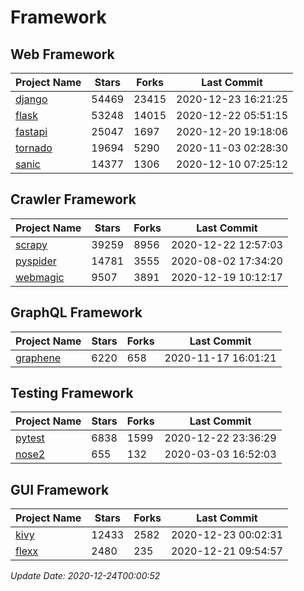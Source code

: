 # Framework

## Web Framework
| Project Name | Stars | Forks | Last Commit |
| ------------ | ----- | ----- | ----------- |
| [django](https://github.com/django/django) | 54469 | 23415 | 2020-12-23 16:21:25 |
| [flask](https://github.com/pallets/flask) | 53248 | 14015 | 2020-12-22 05:51:15 |
| [fastapi](https://github.com/tiangolo/fastapi) | 25047 | 1697 | 2020-12-20 19:18:06 |
| [tornado](https://github.com/tornadoweb/tornado) | 19694 | 5290 | 2020-11-03 02:28:30 |
| [sanic](https://github.com/huge-success/sanic) | 14377 | 1306 | 2020-12-10 07:25:12 |

## Crawler Framework
| Project Name | Stars | Forks | Last Commit |
| ------------ | ----- | ----- | ----------- |
| [scrapy](https://github.com/scrapy/scrapy) | 39259 | 8956 | 2020-12-22 12:57:03 |
| [pyspider](https://github.com/binux/pyspider) | 14781 | 3555 | 2020-08-02 17:34:20 |
| [webmagic](https://github.com/code4craft/webmagic) | 9507 | 3891 | 2020-12-19 10:12:17 |

## GraphQL Framework
| Project Name | Stars | Forks | Last Commit |
| ------------ | ----- | ----- | ----------- |
| [graphene](https://github.com/graphql-python/graphene) | 6220 | 658 | 2020-11-17 16:01:21 |

## Testing Framework
| Project Name | Stars | Forks | Last Commit |
| ------------ | ----- | ----- | ----------- |
| [pytest](https://github.com/pytest-dev/pytest) | 6838 | 1599 | 2020-12-22 23:36:29 |
| [nose2](https://github.com/nose-devs/nose2) | 655 | 132 | 2020-03-03 16:52:03 |

## GUI Framework
| Project Name | Stars | Forks | Last Commit |
| ------------ | ----- | ----- | ----------- |
| [kivy](https://github.com/kivy/kivy) | 12433 | 2582 | 2020-12-23 00:02:31 |
| [flexx](https://github.com/flexxui/flexx) | 2480 | 235 | 2020-12-21 09:54:57 |

*Update Date: 2020-12-24T00:00:52*